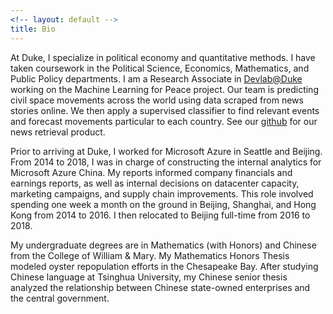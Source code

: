 ```yaml
---
<!-- layout: default -->
title: Bio
---
```


<!-- ## Bio -->

At Duke, I specialize in political economy and quantitative methods. I have taken coursework in the Political Science, Economics, Mathematics, and Public Policy departments. I am a Research Associate in [Devlab@Duke](https://www.devlabduke.com/) working on the Machine Learning for Peace project. Our team is predicting civil space movements across the world using data scraped from news stories online. We then apply a supervised classifier to find relevant events and forecast movements particular to each country. See our [github](https://github.com/ssdorsey/news-please) for our news retrieval product.

Prior to arriving at Duke, I worked for Microsoft Azure in Seattle and Beijing. From 2014 to 2018, I was in charge of constructing the internal analytics for Microsoft Azure China. My reports informed company financials and earnings reports, as well as internal decisions on datacenter capacity, marketing campaigns, and supply chain improvements. This role involved spending one week a month on the ground in Beijing, Shanghai, and Hong Kong from 2014 to 2016. I then relocated to Beijing full-time from 2016 to 2018.

My undergraduate degrees are in Mathematics (with Honors) and Chinese from the College of William & Mary. My Mathematics Honors Thesis modeled oyster repopulation efforts in the Chesapeake Bay. After studying Chinese language at Tsinghua University, my Chinese senior thesis analyzed the relationship between Chinese state-owned enterprises and the central government.
